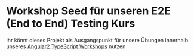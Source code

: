 # Workshop Seed für unseren E2E (End to End) Testing Kurs

Ihr könnt dieses Projekt als Ausgangspunkt für unsere Übungen innerhalb unseres [Angular2 TypeScript Workshops](https://angularjs.de/workshops/angular2-intensiv) nutzen
